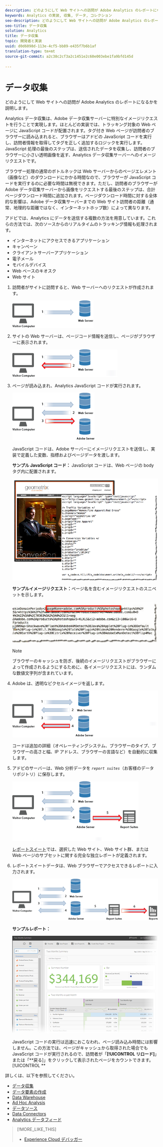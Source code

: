 ```yaml
---
description: どのようにして Web サイトへの訪問が Adobe Analytics のレポートになるかを説明します。
keywords: Analytics の実装, 収集, データ, コレクション
seo-description: どのようにして Web サイトへの訪問が Adobe Analytics のレポートになるかを説明します。
seo-title: データ収集
solution: Analytics
title: データ収集
topic: 開発者と実装
uuid: d0d6098d-113e-4cf5-bb89-e435f7b6b1af
translation-type: tm+mt
source-git-commit: a2c38c2cf3a2c1451e2c60e003ebe1fa9bfd145d

---
```



# データ収集

どのようにして Web サイトへの訪問が Adobe Analytics のレポートになるかを説明します。

Analytics データ収集は、Adobe データ収集サーバーに特別なイメージリクエストを行うことで実現します。ほとんどの実装では、トラッキング対象の Web ページに JavaScript コードが配置されます。タグ付き Web ページが訪問者のブラウザーに読み込まれると、ブラウザーはアドビの JavaScript コードを実行し、訪問者情報を取得してタグを正しく追加するロジックを実行します。JavaScript 処理の最後のステップは、送信されたデータを収集し、訪問者のブラウザーに小さい透明画像を返す、Analytics データ収集サーバーへのイメージリクエストです。

ブラウザー処理の通常のボトルネックは Web サーバーからのページエレメント（画像など）のダウンロードにかかる時間なので、ブラウザーが JavaScript コードを実行するのに必要な時間は無視できます。ただし、訪問者のブラウザーが Adobe データ収集サーバーから画像をリクエストする最後のステップは、合計ページダウンロード時間に追加されます。ページダウンロード時間に対する全体的な影響は、Adobe データ収集サーバーまでの Web サイト訪問者の距離（通常、地理的な距離ではなく、インターネットホップ数）によって異なります。

アドビでは、Analytics にデータを送信する複数の方法を用意しています。これらの方法では、次のソースからのリアルタイムのトラッキング情報も処理されます。

* インターネットにアクセスできるアプリケーション
* キャンペーン
* クライアントサーバーアプリケーション
* 電子メール
* モバイルデバイス
* Web ベースのキオスク
* Web サイト

<!-- 

<p>Need to reconcile with Data Collection topics in the user guide, in this guide, and in reference. </p>

 -->

1. 訪問者がサイトに訪問すると、Web サーバーへのリクエストが作成されます。

   ![](assets/how-data-is-collected-1.png)

1. サイトの Web サーバーは、ページコード情報を送信し、ページがブラウザーに表示されます。

   ![](assets/how-data-is-collected-2.png)

1. ページが読み込まれ、Analytics JavaScript コードが実行されます。

   ![](assets/how-data-is-collected-3.png)

   JavaScript コードは、Adobe サーバーにイメージリクエストを送信し、実装で定義した変数、指標およびページデータを渡します。

   **サンプル JavaScript コード：** JavaScript コードは、Web ページの body タグ内に配置されます。

   ![](assets/code-example-geometrixx.png)

   **サンプルイメージリクエスト：**&#x200B;ページ名を含むイメージリクエストのスニペットを示します。

   ![](assets/image-request-snippet.png)

   >[!NOTE]
   >
   >ブラウザーのキャッシュを防ぎ、後続のイメージリクエストがブラウザーによって作成されるようにするために、各イメージリクエストには、ランダムな数値文字列が含まれています。

1. Adobe は、透明なピクセルイメージを返します。

   ![](assets/how-data-is-collected-4.png)

   コードは追加の詳細（オペレーティングシステム、ブラウザーのタイプ、ブラウザーの高さと幅、IP アドレス、ブラウザーの言語など）を自動的に収集します。

1. アドビのサーバーは、Web 分析データを *`report suites`*（お客様のデータリポジトリ）に保存します。

   ![](assets/how-data-is-collected-5.png)

   [レポートスイート](https://marketing.adobe.com/resources/help/en_US/reference/report_suites_admin.html)では、選択した Web サイト、Web サイト群、または Web ページのサブセットに関する完全な独立レポートが定義されます。

1. レポートスイートデータは、Web ブラウザーでアクセスできるレポートに入力されます。

   ![](assets/how-data-is-collected-6.png)

   **サンプルレポート：**

   ![](assets/two-months-summary-project.png)

   JavaScript コードの実行は迅速におこなわれ、ページ読み込み時間には影響しません。この方法では、ページがキャッシュから取得された場合でも JavaScript コードが実行されるので、訪問者が「**[!UICONTROL リロード]**」または「**戻る]」をクリックして表示されたページをカウントできます。[!UICONTROL **

詳しくは、以下を参照してください。

* [データ収集](../../implement/js-implementation/data-collection/query-parameters.md)
* [データ要素の作成](../../implement/c-implement-with-dtm/t-data-element.md#task_962EF08CE2AE49B3B739295F6E4792C2)
* [Data Warehouse](https://marketing.adobe.com/resources/help/en_US/reference/data_warehouse.html)
* [Ad Hoc Analysis](https://marketing.adobe.com/resources/help/en_US/dsc/c_getting_started.html)
* [データソース](https://marketing.adobe.com/resources/help/en_US/whitepapers/ftp/ftp_datasources.html)
* [Data Connectors](https://marketing.adobe.com/resources/help/en_US/whitepapers/ftp/ftp_genesis.html)
* [Analytics データフィード](/help/export/analytics-data-feed/c-getstarted/data-feed-overview.md)

>[!MORE_LIKE_THIS]
>       
>* [Experience Cloud デバッガー](/help/implement/impl-testing/debugger.md)

